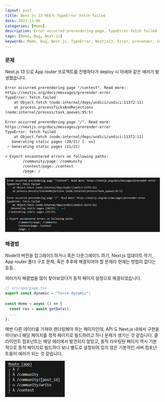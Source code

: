 ```yaml
---
layout: post
title: Next.js 13 배포시 TypeError fetch failed
date: 2023-11-06
categories: [Memo]
description: Error occurred prerendering page, TypeError fetch failed
tags: [Memo, Bug, Next.js]
keywords: Memo, Bug, Next.js, TypeError, Nextjs13, Error, prerender, fetch
---
```


### 문제

Next.js 13 으로 App router 프로젝트를 진행하다가 deploy 시 아래와 같은 에러가 발생했습니다.

```
Error occurred prerendering page "/contest". Read more: https://nextjs.org/docs/messages/prerender-error
TypeError: fetch failed
    at Object.fetch (node:internal/deps/undici/undici:11372:11)
    at process.processTicksAndRejections (node:internal/process/task_queues:95:5)

Error occurred prerendering page "/". Read more: https://nextjs.org/docs/messages/prerender-error
TypeError: fetch failed
    at Object.fetch (node:internal/deps/undici/undici:11372:11)
   Generating static pages (20/21) [  ==]
 ✓ Generating static pages (21/21)

> Export encountered errors on following paths:
        /community/page: /community
        /contest/page: /contest
        /page: /

```

![1](/assets/img/2023-11-06-Nextjs-Fetch-failed/error1.PNG)

### 해결법

Node의 버전을 업그레이드하거나 혹은 다운그레이드 하기,
Next.js 업데이트 하기,
App router 폴더 구조 문제,
혹은 추후에 해결되어야 할 문제라 현재는 방법이 없다는 등등..

여러가지 해결법을 많이 찾아보았다가 동적 페이지 설정으로 해결되었습니다.

```js
// src/app/page.tsx
export const dynamic = "force-dynamic";

const Home = async () => {
  const res = await getData();
  ...
};
```

매번 다른 데이터를 가져와 렌더링해야 하는 페이지인데,
API 도 Next.js 내에서 구현을 하다보니 해당 페이지를 정적 페이지로 빌드하려고 하니 문제가 생기는 것 같습니다.
클라이언트 컴포넌트는 해당 에러에서 발견되지 않았고, 동적 라우팅된 페이지 역시 기본적으로 동적 페이지로 빌드하다 보니
별도로 설정되어 있지 않은 기본적인 서버 컴포넌트들이 에러가 되는 것 같습니다.

![2](/assets/img/2023-11-06-Nextjs-Fetch-failed/error2.PNG)
